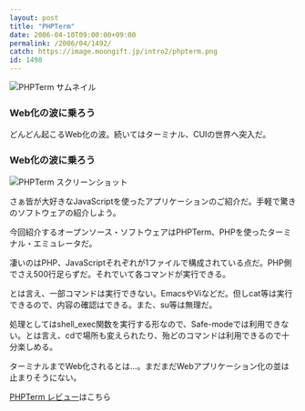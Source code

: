 ```yaml
---
layout: post
title: "PHPTerm"
date: 2006-04-10T09:00:00+09:00
permalink: /2006/04/1492/
catch: https://image.moongift.jp/intro2/phpterm.png
id: 1498
---
```

 ![PHPTerm サムネイル](https://image.moongift.jp/intro2/phpterm.t.png "PHPTerm サムネイル")
  

### Web化の波に乗ろう
  
どんどん起こるWeb化の波。続いてはターミナル、CUIの世界へ突入だ。  
<!--more-->  

### Web化の波に乗ろう
  

![PHPTerm スクリーンショット](https://image.moongift.jp/intro2/phpterm.png "PHPTerm スクリーンショット")

  

さぁ皆が大好きなJavaScriptを使ったアプリケーションのご紹介だ。手軽で驚きのソフトウェアの紹介しよう。

  

今回紹介するオープンソース・ソフトウェアはPHPTerm、PHPを使ったターミナル・エミュレータだ。

  

凄いのはPHP、JavaScriptそれぞれが1ファイルで構成されている点だ。PHP側でさえ500行足らずだ。それでいて各コマンドが実行できる。

  

とは言え、一部コマンドは実行できない。EmacsやViなどだ。但しcat等は実行できるので、内容の確認はできる。また、su等は無理だ。

  

処理としてはshell\_exec関数を実行する形なので、Safe-modeでは利用できない。とは言え、cdで場所も変えられたり、殆どのコマンドは利用できるので十分楽しめる。

  

ターミナルまでWeb化されるとは…。まだまだWebアプリケーション化の並は止まりそうにない。

  

[PHPTerm レビュー](http://oss.moongift.jp/review/i-1504.html)はこちら

